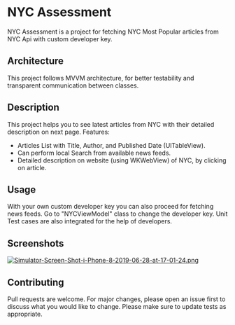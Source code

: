 # NYC Assessment

NYC Assessment is a project for fetching NYC Most Popular articles from NYC Api with custom developer key.

## Architecture

This project follows MVVM architecture, for better testability and transparent communication between classes.

## Description

This project helps you to see latest articles from NYC with their detailed description on next page.
Features:
- Articles List with Title, Author, and Published Date (UITableView).
- Can perform local Search from available news feeds.
- Detailed description on website (using WKWebView) of NYC, by clicking on article.

## Usage

With your own custom developer key you can also proceed for fetching news feeds. 
Go to "NYCViewModel" class to change the developer key.
Unit Test cases are also integrated for the help of developers.

## Screenshots

[![Simulator-Screen-Shot-i-Phone-8-2019-06-28-at-17-01-24.png](https://i.postimg.cc/CLQkV1mr/Simulator-Screen-Shot-i-Phone-8-2019-06-28-at-17-01-24.png)](https://postimg.cc/8jLjR18L)

## Contributing

Pull requests are welcome. For major changes, please open an issue first to discuss what you would like to change.
Please make sure to update tests as appropriate.
